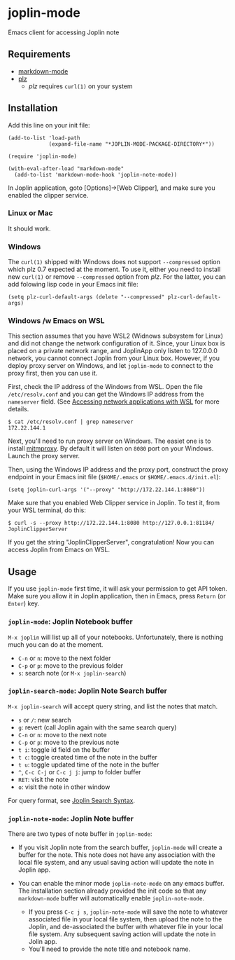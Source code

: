 # joplin-mode
Emacs client for accessing Joplin note

## Requirements

- [markdown-mode](https://github.com/jrblevin/markdown-mode)
- [plz](https://github.com/alphapapa/plz.el)
  - *plz* requires `curl(1)` on your system

## Installation

Add this line on your init file:

    (add-to-list 'load-path 
                 (expand-file-name "*JOPLIN-MODE-PACKAGE-DIRECTORY*"))

    (require 'joplin-mode)
    
    (with-eval-after-load "markdown-mode"
      (add-to-list 'markdown-mode-hook 'joplin-note-mode))

In Joplin application, goto [Options]->[Web Clipper], and make sure you
enabled the clipper service.

### Linux or Mac
It should work.

### Windows
The `curl(1)` shipped with Windows does not support `--compressed` option which plz 0.7 expected at the moment.  To use it, either you need to install new `curl(1)` or remove `--compressed` option from *plz*.  For the latter, you can add folowing lisp code in your Emacs init file:

    (setq plz-curl-default-args (delete "--compressed" plz-curl-default-args)
    
### Windows /w Emacs on WSL

This section assumes that you have WSL2 (Widnows subsystem for Linux) and did not change the network configuration of it.   Since, your Linux box is placed on a private network range, and JoplinApp only listen to 127.0.0.0 network, you cannot connect Joplin from your Linux box.  However, if you deploy proxy server on Windows, and let `joplin-mode` to connect to the proxy first, then you can use it.

First, check the IP address of the Windows from WSL.  Open the file `/etc/resolv.conf` and you can get the Windows IP address from the `nameserver` field.  (See [Accessing network applications with WSL](https://learn.microsoft.com/en-us/windows/wsl/networking) for more details.

    $ cat /etc/resolv.conf | grep nameserver
    172.22.144.1

Next, you'll need to run proxy server on Windows.  The easiet one is to install [mitmproxy](https://mitmproxy.org/).  By default it will listen on `8080` port on your Windows.  Launch the proxy server.

Then, using the Windows IP address and the proxy port, construct the proxy endpoint in your Emacs init file (`$HOME/.emacs` or `$HOME/.emacs.d/init.el`):

    (setq joplin-curl-args '("--proxy" "http://172.22.144.1:8080"))

Make sure that you enabled Web Clipper service in Joplin.  To test it, from your WSL terminal, do this:

    $ curl -s --proxy http://172.22.144.1:8080 http://127.0.0.1:81184/
    JoplinClipperServer

If you get the string "JoplinClipperServer", congratulation!  Now you can access Joplin from Emacs on WSL.
    
## Usage

If you use `joplin-mode` first time, it will ask your permission to
get API token.  Make sure you allow it in Joplin application, then in
Emacs, press `Return` (or `Enter`) key.


### `joplin-mode`: Joplin Notebook buffer 

`M-x joplin` will list up all of your notebooks.  Unfortunately, there is nothing much you can do at the moment.


- `C-n` or `n`: move to the next folder
- `C-p` or `p`: move to the previous folder 
- `s`: search note (or `M-x joplin-search`)

### `joplin-search-mode`: Joplin Note Search buffer

`M-x joplin-search` will accept query string, and list the notes that match.

- `s` or `/`: new search
- `g`: revert (call Joplin again with the same search query)
- `C-n` or `n`: move to the next note
- `C-p` or `p`: move to the previous note
- `t i`: toggle id field on the buffer
- `t c`: toggle created time of the note in the buffer
- `t u`: toggle updated time of the note in the buffer
- `^`, `C-c C-j` or `C-c j j`: jump to folder buffer
- `RET`: visit the note
- `o`: visit the note in other window

For query format, see [Joplin Search Syntax](https://discourse.joplinapp.org/t/search-syntax-documentation/9110).

### `joplin-note-mode`: Joplin Note buffer

There are two types of note buffer in `joplin-mode`:

- If you visit Joplin note from the search buffer, `joplin-mode` will create a buffer for the note.  This note does not have any association with the local file system, and any usual saving action will update the note in Joplin app.

- You can enable the minor mode `joplin-note-mode` on any emacs buffer.  The installation section already provided the init code so that any `markdown-mode` buffer will automatically enable `joplin-note-mode`. 
  - If you press `C-c j s`, `joplin-note-mode` will save the note to whatever associated file in your local file system, then upload the note to the Joplin, and de-associated the buffer with whatever file in your local file system.  Any subsequent saving action will update the note in Jolin app.
  - You'll need to provide the note title and notebook name.
 

